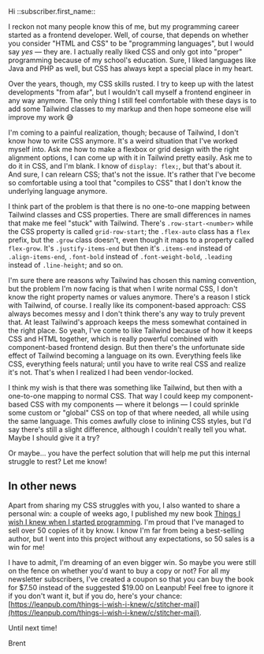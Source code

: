 Hi ::subscriber.first_name::

I reckon not many people know this of me, but my programming career started as a frontend developer. Well, of course, that depends on whether you consider "HTML and CSS" to be "programming languages", but I would say _yes_ — they are. I actually really liked CSS and only got into "proper" programming because of my school's education. Sure, I liked languages like Java and PHP as well, but CSS has always kept a special place in my heart.

Over the years, though, my CSS skills rusted. I try to keep up with the latest developments "from afar", but I wouldn't call myself a frontend engineer in any way anymore. The only thing I still feel comfortable with these days is to add some Tailwind classes to my markup and then hope someone else will improve my work 😅

I'm coming to a painful realization, though; because of Tailwind, I don't know how to write CSS anymore. It's a weird situation that I've worked myself into. Ask me how to make a flexbox or grid design with the right alignment options, I can come up with it in Tailwind pretty easily. Ask me to do it in CSS, and I'm blank. I know of `display: flex;`, but that's about it. And sure, I can relearn CSS; that's not the issue. It's rather that I've become so comfortable using a tool that "compiles to CSS" that I don't know the underlying language anymore. 

I think part of the problem is that there is no one-to-one mapping between Tailwind classes and CSS properties. There are small differences in names that make me feel "stuck" with Tailwind. There's `.row-start-<number>` while the CSS property is called `grid-row-start`; the `.flex-auto` class has a `flex` prefix, but the `.grow` class doesn't, even though it maps to a property called `flex-grow`. It's `.justify-items-end` but then it's `.items-end` instead of `.align-items-end`, `.font-bold` instead of `.font-weight-bold`, `.leading` instead of `.line-height`; and so on.

I'm sure there are reasons why Tailwind has chosen this naming convention, but the problem I'm now facing is that when I write normal CSS, I don't know the right property names or values anymore. There's a reason I stick with Tailwind, of course. I really like its component-based approach: CSS always becomes messy and I don't think there's any way to truly prevent that. At least Tailwind's approach keeps the mess somewhat contained in the right place. So yeah, I've come to like Tailwind because of how it keeps CSS and HTML together, which is really powerful combined with component-based frontend design. But then there's the unfortunate side effect of Tailwind becoming a language on its own. Everything feels like CSS, everything feels natural; until you have to write real CSS and realize it's not. That's when I realized I had been vendor-locked.

I think my wish is that there was something like Tailwind, but then with a one-to-one mapping to normal CSS. That way I could keep my component-based CSS with my components — where it belongs — I could sprinkle some custom or "global" CSS on top of that where needed, all while using the same language. This comes awfully close to inlining CSS styles, but I'd say there's still a slight difference, although I couldn't really tell you what. Maybe I should give it a try?

Or maybe… you have the perfect solution that will help me put this internal struggle to rest? Let me know!

## In other news

Apart from sharing my CSS struggles with you, I also wanted to share a personal win: a couple of weeks ago, I published my new book [Things I wish I knew when I started programming](https://things-i-wish-i-knew.com/). I'm proud that I've managed to sell over 50 copies of it by know. I know I'm far from being a best-selling author, but I went into this project without any expectations, so 50 sales is a win for me!

I have to admit, I'm dreaming of an even bigger win. So maybe you were still on the fence on whether you'd want to buy a copy or not? For all my newsletter subscribers, I've created a coupon so that you can buy the book for $7.50 instead of the suggested $19.00 on Leanpub! Feel free to ignore it if you don't want it, but if you do, here's your chance: [https://leanpub.com/things-i-wish-i-knew/c/stitcher-mail](https://leanpub.com/things-i-wish-i-knew/c/stitcher-mail).

Until next time!

Brent